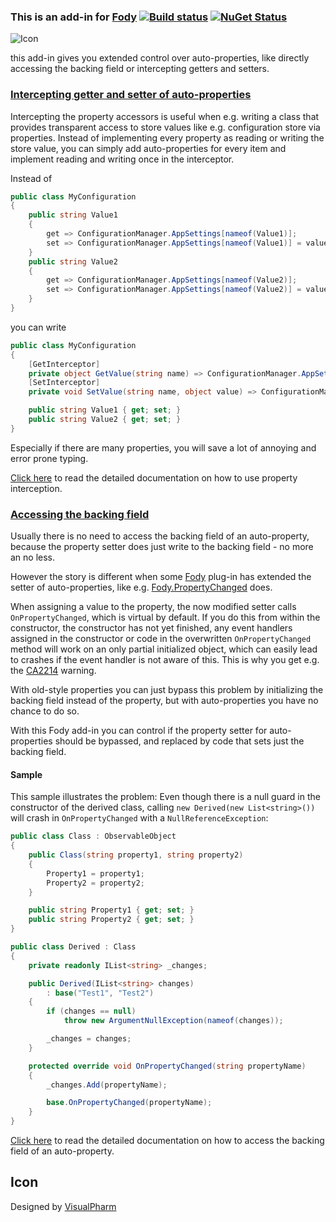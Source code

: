 ### This is an add-in for [Fody](https://github.com/Fody/Fody/) [![Build status](https://ci.appveyor.com/api/projects/status/1xenxkw082fqnku2?svg=true)](https://ci.appveyor.com/project/tom-englert/autoproperties-fody) [![NuGet Status](http://img.shields.io/nuget/v/AutoProperties.Fody.svg?style=flat-square)](https://www.nuget.org/packages/AutoProperties.Fody)
![Icon](package_icon.png)

this add-in gives you extended control over auto-properties, like directly accessing the backing field or intercepting getters and setters.

### [Intercepting getter and setter of auto-properties](PropertyInterception.md)

Intercepting the property accessors is useful when e.g. writing a class that provides 
transparent access to store values like e.g. configuration store via properties. 
Instead of implementing every property as reading or writing the store value, 
you can simply add auto-properties for every item and implement reading and writing once in the interceptor.


Instead of 
```C#
public class MyConfiguration
{
    public string Value1
    {
        get => ConfigurationManager.AppSettings[nameof(Value1)];
        set => ConfigurationManager.AppSettings[nameof(Value1)] = value;
    }
    public string Value2
    {
        get => ConfigurationManager.AppSettings[nameof(Value2)];
        set => ConfigurationManager.AppSettings[nameof(Value2)] = value;
    }
}
```
you can write 
```C#
public class MyConfiguration
{
    [GetInterceptor]
    private object GetValue(string name) => ConfigurationManager.AppSettings[name];
    [SetInterceptor]
    private void SetValue(string name, object value) => ConfigurationManager.AppSettings[name] = value?.ToString();

    public string Value1 { get; set; }
    public string Value2 { get; set; }
}
```

Especially if there are many properties, you will save a lot of annoying and error prone typing.

[Click here](PropertyInterception.md) to read the detailed documentation on how to use property interception.

### [Accessing the backing field](BackingFieldAccess.md)

Usually there is no need to access the backing field of an auto-property, because the property setter does just write to the backing field - no more an no less.<para/>

However the story is different when some [Fody](https://github.com/Fody/Fody/) plug-in has extended the setter of auto-properties, like e.g. [Fody.PropertyChanged](https://github.com/Fody/PropertyChanged) does.

When assigning a value to the property, the now modified setter calls `OnPropertyChanged`, which is virtual by default.
If you do this from within the constructor, the constructor has not yet finished, any event handlers assigned in the constructor or code in the overwritten `OnPropertyChanged` method will work on an only partial initialized object, 
which can easily lead to crashes if the event handler is not aware of this. This is why you get e.g. the [CA2214](https://docs.microsoft.com/en-us/visualstudio/code-quality/ca2214-do-not-call-overridable-methods-in-constructors) warning.

With old-style properties you can just bypass this problem by initializing the backing field instead of the property, but with auto-properties you have no chance to do so.

With this Fody add-in you can control if the property setter for auto-properties should be bypassed, and replaced by code that sets just the backing field.

#### Sample
This sample illustrates the problem: Even though there is a null guard in the constructor of the derived class, calling `new Derived(new List<string>())` will 
crash in `OnPropertyChanged` with a `NullReferenceException`:
```C#
public class Class : ObservableObject
{
    public Class(string property1, string property2)
    {
        Property1 = property1;
        Property2 = property2;
    }

    public string Property1 { get; set; }
    public string Property2 { get; set; }
}

public class Derived : Class
{
    private readonly IList<string> _changes;

    public Derived(IList<string> changes)
        : base("Test1", "Test2")
    {
        if (changes == null)
            throw new ArgumentNullException(nameof(changes));

        _changes = changes;
    }

    protected override void OnPropertyChanged(string propertyName)
    {
        _changes.Add(propertyName);

        base.OnPropertyChanged(propertyName);
    }
}
```

[Click here](BackingFieldAccess.md) to read the detailed documentation on how to access the backing field of an auto-property.

## Icon

Designed by [VisualPharm](http://www.visualpharm.com/)
